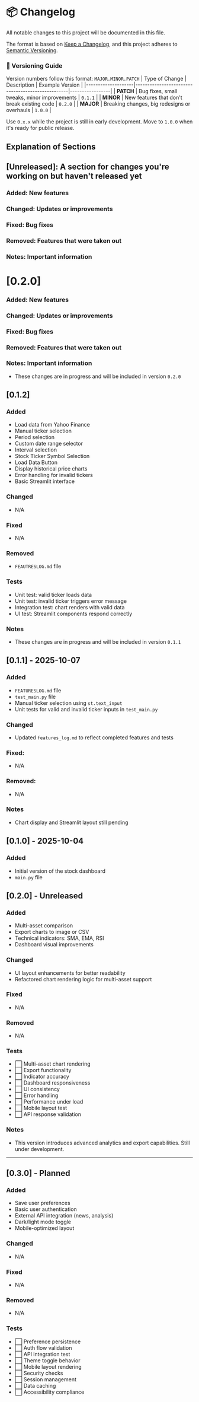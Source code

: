 # 📦 Changelog
All notable changes to this project will be documented in this file.

The format is based on [Keep a Changelog](https://keepachangelog.com/en/1.0.0/),
and this project adheres to [Semantic Versioning](https://semver.org/spec/v2.0.0.html).

### 🔢 Versioning Guide

Version numbers follow this format: `MAJOR.MINOR.PATCH`
| Type of Change     | Description                                      | Example Version |
|--------------------|--------------------------------------------------|-----------------|
| **PATCH**          | Bug fixes, small tweaks, minor improvements      | `0.1.1`         |
| **MINOR**          | New features that don't break existing code      | `0.2.0`         |
| **MAJOR**          | Breaking changes, big redesigns or overhauls     | `1.0.0`         |

Use `0.x.x` while the project is still in early development. Move to `1.0.0` when it's ready for public release.

## Explanation of Sections
## [Unreleased]: A section for changes you're working on but haven't released yet
### Added: New features
### Changed: Updates or improvements
### Fixed: Bug fixes
### Removed: Features that were taken out
### Notes: Important information

# [0.2.0]
### Added: New features

### Changed: Updates or improvements

### Fixed: Bug fixes

### Removed: Features that were taken out

### Notes: Important information
- These changes are in progress and will be included in version `0.2.0`

## [0.1.2]
### Added
- Load data from Yahoo Finance
- Manual ticker selection
- Period selection
- Custom date range selector
- Interval selection
- Stock Ticker Symbol Selection
- Load Data Button
- Display historical price charts
- Error handling for invalid tickers
- Basic Streamlit interface
### Changed
- N/A
### Fixed
- N/A
### Removed
- `FEAUTRESLOG.md` file
### Tests
- Unit test: valid ticker loads data
- Unit test: invalid ticker triggers error message
- Integration test: chart renders with valid data
- UI test: Streamlit components respond correctly
### Notes
- These changes are in progress and will be included in version `0.1.1`

## [0.1.1] - 2025-10-07
### Added
- `FEATURESLOG.md` file
- `test_main.py` file
- Manual ticker selection using `st.text_input`
- Unit tests for valid and invalid ticker inputs in `test_main.py`
### Changed
- Updated `features_log.md` to reflect completed features and tests
### Fixed: 
- N/A
### Removed: 
- N/A
### Notes
- Chart display and Streamlit layout still pending

## [0.1.0] - 2025-10-04
### Added
- Initial version of the stock dashboard
- `main.py` file


## [0.2.0] - Unreleased  
### Added  
- Multi-asset comparison  
- Export charts to image or CSV  
- Technical indicators: SMA, EMA, RSI  
- Dashboard visual improvements  

### Changed  
- UI layout enhancements for better readability  
- Refactored chart rendering logic for multi-asset support  

### Fixed  
- N/A  

### Removed  
- N/A  

### Tests  
- ⬜ Multi-asset chart rendering  
- ⬜ Export functionality  
- ⬜ Indicator accuracy  
- ⬜ Dashboard responsiveness  
- ⬜ UI consistency  
- ⬜ Error handling  
- ⬜ Performance under load  
- ⬜ Mobile layout test  
- ⬜ API response validation  

### Notes  
- This version introduces advanced analytics and export capabilities. Still under development.

---

## [0.3.0] - Planned  
### Added  
- Save user preferences  
- Basic user authentication  
- External API integration (news, analysis)  
- Dark/light mode toggle  
- Mobile-optimized layout  

### Changed  
- N/A  

### Fixed  
- N/A  

### Removed  
- N/A  

### Tests  
- ⬜ Preference persistence  
- ⬜ Auth flow validation  
- ⬜ API integration test  
- ⬜ Theme toggle behavior  
- ⬜ Mobile layout rendering  
- ⬜ Security checks  
- ⬜ Session management  
- ⬜ Data caching  
- ⬜ Accessibility compliance  
